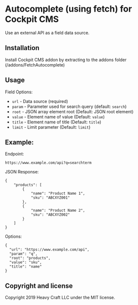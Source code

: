 # Autocomplete (using fetch) for Cockpit CMS

Use an external API as a field data source.

## Installation
Install Cockpit CMS addon by extracting to the addons folder (/addons/FetchAutocomplete)

## Usage
Field Options:
- `url` - Data source (required) 
- `param` - Parameter used for search query (default: `search`)
- `root` - JSON array element root (Default: JSON root element)
- `value` - Element name of value (Default: `value`)
- `title` - Element name of title (Default: `title`)
- `limit` - Limit parameter (Default: `limit`)

## Example:

Endpoint:

`https://www.example.com/api?q=searchterm`

JSON Response:
```
{
    "products": [
        {
            "name": "Product Name 1",
            "sku": "ABCXYZ001" 
        },
        {
            "name": "Product Name 2",
            "sku": "ABCXYZ002" 
        }
    ]
}
```

Options:

```
{
  "url": "https://www.example.com/api",
  "param": "q",
  "root": "products",
  "value": "sku",
  "title": "name"
}
```

## Copyright and license

Copyright 2019 Heavy Craft LLC under the MIT license.